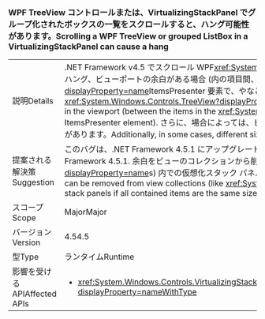 ### <a name="scrolling-a-wpf-treeview-or-grouped-listbox-in-a-virtualizingstackpanel-can-cause-a-hang"></a><span data-ttu-id="d73f7-101">WPF TreeView コントロールまたは、VirtualizingStackPanel でグループ化されたボックスの一覧をスクロールすると、ハング可能性があります。</span><span class="sxs-lookup"><span data-stu-id="d73f7-101">Scrolling a WPF TreeView or grouped ListBox in a VirtualizingStackPanel can cause a hang</span></span>

|   |   |
|---|---|
|<span data-ttu-id="d73f7-102">説明</span><span class="sxs-lookup"><span data-stu-id="d73f7-102">Details</span></span>|<span data-ttu-id="d73f7-103">.NET Framework v4.5 でスクロール WPF<xref:System.Windows.Controls.TreeView?displayProperty=name>仮想化スタック パネルと、ハング、ビューポートの余白がある場合 (内の項目間、 <xref:System.Windows.Controls.TreeView?displayProperty=name>ItemsPresenter 要素で、やなど)。</span><span class="sxs-lookup"><span data-stu-id="d73f7-103">In the .NET Framework v4.5, scrolling a WPF <xref:System.Windows.Controls.TreeView?displayProperty=name> in a virtualized stack panel can cause hangs if there are margins in the viewport (between the items in the <xref:System.Windows.Controls.TreeView?displayProperty=name>, for example, or on an ItemsPresenter element).</span></span> <span data-ttu-id="d73f7-104">さらに、場合によっては、ビュー内にサイズの異なる項目があると、余白がない場合でも、不安定になることがあります。</span><span class="sxs-lookup"><span data-stu-id="d73f7-104">Additionally, in some cases, different sized items in the view can cause instability even if there are no margins.</span></span>|
|<span data-ttu-id="d73f7-105">提案される解決策</span><span class="sxs-lookup"><span data-stu-id="d73f7-105">Suggestion</span></span>|<span data-ttu-id="d73f7-106">このバグは、.NET Framework 4.5.1 にアップグレードすることによって回避できます。</span><span class="sxs-lookup"><span data-stu-id="d73f7-106">This bug can be avoided by upgrading to .NET Framework 4.5.1.</span></span> <span data-ttu-id="d73f7-107">余白をビューのコレクションから削除する代わりに、(と同様に<xref:System.Windows.Controls.TreeView?displayProperty=name>s) 内での仮想化スタック パネルすべての項目が含まれている場合は、同じサイズです。</span><span class="sxs-lookup"><span data-stu-id="d73f7-107">Alternatively, margins can be removed from view collections (like <xref:System.Windows.Controls.TreeView?displayProperty=name>s) within virtualized stack panels if all contained items are the same size.</span></span>|
|<span data-ttu-id="d73f7-108">スコープ</span><span class="sxs-lookup"><span data-stu-id="d73f7-108">Scope</span></span>|<span data-ttu-id="d73f7-109">Major</span><span class="sxs-lookup"><span data-stu-id="d73f7-109">Major</span></span>|
|<span data-ttu-id="d73f7-110">バージョン</span><span class="sxs-lookup"><span data-stu-id="d73f7-110">Version</span></span>|<span data-ttu-id="d73f7-111">4.5</span><span class="sxs-lookup"><span data-stu-id="d73f7-111">4.5</span></span>|
|<span data-ttu-id="d73f7-112">型</span><span class="sxs-lookup"><span data-stu-id="d73f7-112">Type</span></span>|<span data-ttu-id="d73f7-113">ランタイム</span><span class="sxs-lookup"><span data-stu-id="d73f7-113">Runtime</span></span>|
|<span data-ttu-id="d73f7-114">影響を受ける API</span><span class="sxs-lookup"><span data-stu-id="d73f7-114">Affected APIs</span></span>|<ul><li><xref:System.Windows.Controls.VirtualizingStackPanel.SetIsVirtualizing(System.Windows.DependencyObject,System.Boolean)?displayProperty=nameWithType></li></ul>|

